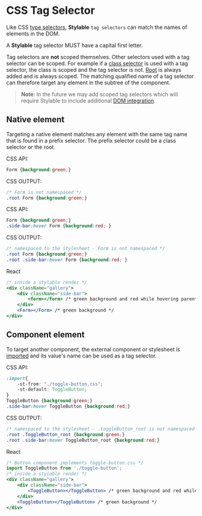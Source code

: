 # CSS Tag Selector

Like CSS [type selectors](https://developer.mozilla.org/en-US/docs/Web/CSS/Type_selectors), **Stylable** `tag selectors` can match the names of elements in the DOM.

A **Stylable** tag selector MUST have a capital first letter.

Tag selectors are **not** scoped themselves. Other selectors used with a tag selector can be scoped. For example if a [class selector](./class-selectors.md) is used with a tag selector, the class is scoped and the tag selector is not.  [Root](./root.md) is always added and is always scoped.  The matching qualified name of a tag selector can therefore target any element in the subtree of the component. 

> **Note**: In the future we may add scoped tag selectors which will require Stylable to include additional [DOM integration](./react-integration.md). 

## Native element

Targeting a native element matches any element with the same tag name that is found in a prefix selector. The prefix selector could be a class selector or the root.

CSS API:

```css
Form {background:green;}

```

CSS OUTPUT:

```css
/* Form is not namespaced */
.root Form {background:green;} 
```

CSS API:

```css
Form {background:green;}
.side-bar:hover Form {background:red; }
```

CSS OUTPUT:
```css
/* namespaced to the stylesheet - Form is not namespaced */
.root Form {background:green;} 
.root .side-bar:hover Form {background:red; }
```

React

```jsx
/* inside a stylable render */
<div className="gallery">
    <div className="side-bar">
        <form></form> /* green background and red while hovering parent */
    </div>
    <Form></Form> /* green background */
</div>
```

## Component element

To target another component, the external component or stylesheet is [imported](./imports.md) and its value's name can be used as a tag selector.

CSS API:

```css
:import{
    -st-from: "./toggle-button.css";
    -st-default: ToggleButton;
}
ToggleButton {background:green;}
.side-bar:hover ToggleButton {background:red;}
```

CSS OUTPUT:
```css
/* namespaced to the stylesheet - .toggleButton_root is not namespaced */
.root .ToggleButton_root {background:green;}
.root .side-bar:hover ToggleButton_root {background:red;}
```

React
```jsx
/* Button component implements toggle-button.css */
import ToggleButton from './toggle-button';
/* inside a stylable render */
<div className="gallery">
    <div className="side-bar">
        <ToggleButton></ToggleButton> /* green background and red while hovering parent */
    </div>
    <ToggleButton></ToggleButton> /* green background */
</div>
```


